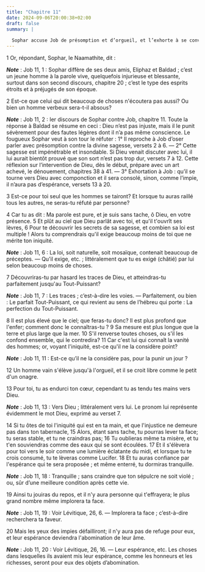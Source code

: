 ```yaml
---
title: "Chapitre 11"
date: 2024-09-06T20:00:38+02:00
draft: false
summary: |
  
  Sophar accuse Job de présomption et d’orgueil, et l’exhorte à se convertir au Seigneur.
---
```



1 Or, répondant, Sophar, le Naamathite, dit :

***Note*** :  Job 11, 1 : Sophar diffère de ses deux amis, Eliphaz et Baldad ; c’est un jeune homme à la parole vive, quelquefois injurieuse et blessante, surtout dans son second discours, chapitre 20 ; c’est le type des esprits étroits et à préjugés de son époque.


2 Est-ce que celui qui dit beaucoup de choses n'écoutera pas aussi? Ou bien un homme verbeux sera-t-il absous?

***Note*** :  Job 11, 2 : Ier discours de Sophar contre Job, chapitre 11. Toute la réponse à Baldad se résume en ceci : Dieu n’est pas injuste, mais il le punit sévèrement pour des fautes légères dont il n’a pas même conscience. Le fougueux Sophar veut à son tour le réfuter : 1° Il reproche à Job d’oser parler avec présomption contre la divine sagesse, versets 2 à 6. ― 2° Cette sagesse est impénétrable et insondable. Si Dieu venait discuter avec lui, il lui aurait bientôt prouvé que son sort n’est pas trop dur, versets 7 à 12. Cette réflexion sur l’intervention de Dieu, dès le début, prépare avec un art achevé, le dénouement, chapitres 38 à 41. ― 3° Exhortation à Job : qu’il se tourne vers Dieu avec componction et il sera consolé, sinon, comme l’impie, il n’aura pas d’espérance, versets 13 à 20.

3 Est-ce pour toi seul que les hommes se tairont? Et lorsque tu auras raillé tous les autres, ne seras-tu réfuté par personne?


4 Car tu as dit : Ma parole est pure, et je suis sans tache, ô Dieu, en votre présence. 5 Et plût au ciel que Dieu parlât avec toi, et qu'il t'ouvrît ses lèvres, 6 Pour te découvrir les secrets de sa sagesse, et combien sa loi est multiple ! Alors tu comprendrais qu'il exige beaucoup moins de toi que ne mérite ton iniquité.

***Note*** :  Job 11, 6 : La loi, soit naturelle, soit mosaïque, contenait beaucoup de préceptes. ― Qu’il exige, etc. ; littéralement que tu es exigé (châtié) par lui selon beaucoup moins de choses.

7 Découvriras-tu par hasard les traces de Dieu, et atteindras-tu parfaitement jusqu'au Tout-Puissant?

***Note*** :  Job 11, 7 : Les traces ; c’est-à-dire les voies. ― Parfaitement, ou bien : Le parfait Tout-Puissant, ce qui revient au sens de l’hébreu qui porte : La perfection du Tout-Puissant.

8 Il est plus élevé que le ciel; que feras-tu donc? Il est plus profond que l'enfer; comment donc le connaîtras-tu ? 9 Sa mesure est plus longue que la terre et plus large que la mer. 10 S'il renverse toutes choses, ou s'il les confond ensemble, qui le contredira? 11 Car c'est lui qui connaît la vanité des hommes; or, voyant l'iniquité, est-ce qu'il ne la considère point?

***Note*** :  Job 11, 11 : Est-ce qu’il ne la considère pas, pour la punir un jour ?

12 Un homme vain s'élève jusqu'à l'orgueil, et il se croit libre comme le petit d'un onagre.


13 Pour toi, tu as endurci ton cœur, cependant tu as tendu tes mains vers Dieu.

***Note*** :  Job 11, 13 : Vers Dieu ; littéralement vers lui. Le pronom lui représente évidemment le mot Dieu, exprimé au verset 7.

14 Si tu ôtes de toi l'iniquité qui est en ta main, et que l'injustice ne demeure pas dans ton tabernacle, 15 Alors, étant sans tache, tu pourras lever ta face; tu seras stable, et tu ne craindras pas; 16 Tu oublieras même ta misère, et tu t'en souviendras comme des eaux qui se sont écoulées. 17 Et il s'élèvera pour toi vers le soir comme une lumière éclatante du midi, et lorsque tu te crois consumé, tu te lèveras comme Lucifer. 18 Et tu auras confiance par l'espérance qui te sera proposée ; et même enterré, tu dormiras tranquille.

***Note*** :  Job 11, 18 : Tranquille ; sans craindre que ton sépulcre ne soit violé ; ou, sûr d’une meilleure condition après cette vie.

19 Ainsi tu jouiras du repos, et il n'y aura personne qui t'effrayera; le plus grand nombre même implorera ta face.

***Note*** :  Job 11, 19 : Voir Lévitique, 26, 6. ― Implorera ta face ; c’est-à-dire recherchera ta faveur.

20 Mais les yeux des impies défailliront; il n'y aura pas de refuge pour eux, et leur espérance deviendra l'abomination de leur âme.

***Note*** :  Job 11, 20 : Voir Lévitique, 26, 16. ― Leur espérance, etc. Les choses dans lesquelles ils avaient mis leur espérance, comme les honneurs et les richesses, seront pour eux des objets d’abomination.

